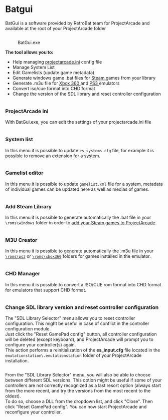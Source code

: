 # Batgui

BatGui is a software provided by RetroBat team for ProjectArcade and available at the root of your ProjectArcade folder

<figure><img src="https://i.imgur.com/NRJN9Ju.png" alt=""><figcaption><p>BatGui.exe</p></figcaption></figure>

**The tool allows you to:**

* Help managing [projectarcade.ini](projectarcade.ini.md) config file
* Manage System List
* Edit Gamelists (update game metadata)
* Generate windows game .bat files for [Steam ](../systems-and-emulators/supported-game-systems/others/windows.md#adding-a-steam-game)games from your library
* Generate .m3u file for [Xbox 360 ](../systems-and-emulators/supported-game-systems/game-consoles/microsoft-consoles/xbox-360.md#adding-xbla-xbox-live-arcade-games)and [PS3 ](../systems-and-emulators/supported-game-systems/game-consoles/sony/playstation-3.md#adding-ps3-games)emulators
* Convert iso/cue format into CHD format
* Change the version of the SDL library and reset controller configuration



<figure><img src="https://i.imgur.com/5xMsnHr.png" alt=""><figcaption></figcaption></figure>

### ProjectArcade ini

With BatGui.exe, you can edit the settings of your projectarcade.ini file

<figure><img src="https://i.imgur.com/bQBN1Ux.png" alt=""><figcaption></figcaption></figure>

### System list

In this menu it is possible to update `es_systems.cfg` file, for example it is possible to remove an extension for a system.

<figure><img src="https://i.imgur.com/HfiG9lD.png" alt=""><figcaption></figcaption></figure>

### Gamelist editor

In this menu it is possible to update `gamelist.xml` file for a system, metadata of individual games can be updated here as well as medias of games.

<figure><img src="https://i.imgur.com/Mjir7uB.png" alt=""><figcaption></figcaption></figure>

### Add Steam Library

In this menu it is possible to generate automatically the .bat file in your `\roms\windows` folder in order to [add your Steam games to ProjectArcade](../systems-and-emulators/supported-game-systems/others/windows.md#adding-a-steam-game).

<figure><img src="https://i.imgur.com/w4IotL3.png" alt=""><figcaption></figcaption></figure>

### M3U Creator

In this menu it is possible to generate automatically the .m3u file in your [`\roms\ps3`](../systems-and-emulators/supported-game-systems/game-consoles/sony/playstation-3.md#adding-ps3-games) or [`\roms\xbox360`](../systems-and-emulators/supported-game-systems/game-consoles/microsoft-consoles/xbox-360.md#adding-xbla-xbox-live-arcade-games) folders for games installed in the emulator.

<figure><img src="https://i.imgur.com/cs7oKVW.png" alt=""><figcaption></figcaption></figure>

### CHD Manager

In this menu it is possible to convert a ISO/CUE rom format into CHD format for emulators that support CHD format.

<figure><img src="https://i.imgur.com/B9Qz6bc.png" alt=""><figcaption></figcaption></figure>

### Change SDL library version and reset controller configuration

The "SDL Library Selector" menu allows you to reset controller configuration. This might be useful in case of conflict in the controller configuration module.\
Just click the "Reset GamePad config" button, all controller configuration will be deleted (except keyboard), and ProjectArcade will prompt you to configure your controller(s) again.\
Thie action performs a reinitialization of the **es\_input.cfg** file located in the `emulationstation\.emulationstation` folder of your ProjectArcade installation.

<figure><img src="https://i.imgur.com/uHLuZaf.png" alt=""><figcaption></figcaption></figure>

From the "SDL Library Selector" menu, you will also be able to choose between different SDL versions. This option might be useful if some of your controllers are not correctly recognized as a last resort option (always start from the more recent, and try the versions from the most recent to the oldest).\
To do so, choose a DLL from the dropdown list, and click "Close". Then click "Reset GamePad config". You can now start ProjectArcade and reconfigure your controller.

<figure><img src="https://i.imgur.com/tw0aDbr.png" alt=""><figcaption></figcaption></figure>
